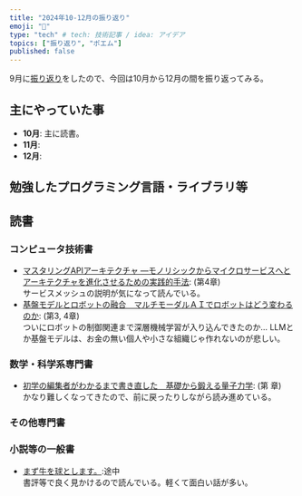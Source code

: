 ```yaml
---
title: "2024年10-12月の振り返り"
emoji: "💨"
type: "tech" # tech: 技術記事 / idea: アイデア
topics: ["振り返り", "ポエム"]
published: false
---
```


9月に[振り返り](./926-2025-3q-retorspective)をしたので、今回は10月から12月の間を振り返ってみる。

## 主にやっていた事

* **10月**: 主に読書。
* **11月**: 
* **12月**: 

## 勉強したプログラミング言語・ライブラリ等


## 読書

### コンピュータ技術書

* [マスタリングAPIアーキテクチャ ―モノリシックからマイクロサービスへとアーキテクチャを進化させるための実践的手法](https://amzn.to/3IhlFTr): (第4章)  
  サービスメッシュの説明が気になって読んでいる。
* [基盤モデルとロボットの融合　マルチモーダルＡＩでロボットはどう変わるのか](https://amzn.to/3IBLldD): (第3, 4章)  
  ついにロボットの制御関連まで深層機械学習が入り込んできたのか… LLMとか基盤モデルは、お金の無い個人や小さな組織じゃ作れないのが悲しい。

### 数学・科学系専門書

* [初学の編集者がわかるまで書き直した　基礎から鍛える量子力学](https://amzn.to/3YdEdtd): (第 章)  
  かなり難しくなってきたので、前に戻ったりしながら読み進めている。

### その他専門書

### 小説等の一般書

* [まず牛を球とします。](https://amzn.to/48llJMO):途中  
  書評等で良く見かけるので読んでいる。軽くて面白い話が多い。
